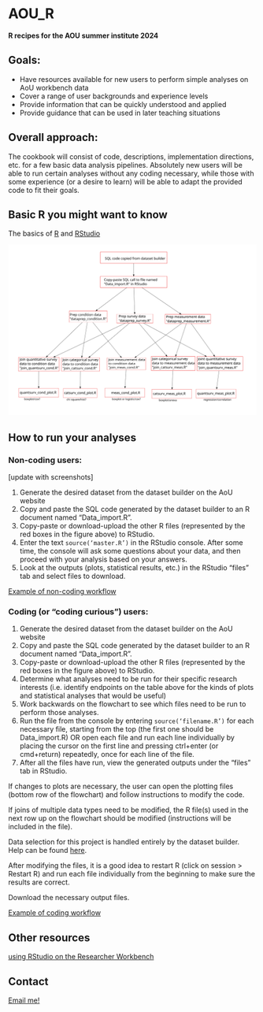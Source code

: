 # AOU_R
**R recipes for the AOU summer institute 2024**

## Goals: 
 - Have resources available for new users to perform simple analyses on AoU workbench data
 - Cover a range of user backgrounds and experience levels
 - Provide information that can be quickly understood and applied 
 - Provide guidance that can be used in later teaching situations
 
## Overall approach: 
The cookbook will consist of code, descriptions, implementation directions, etc. for a few basic data analysis pipelines. Absolutely new users will be able to run certain analyses without any coding necessary, while those with some experience (or a desire to learn) will be able to adapt the provided code to fit their goals. 
 
## Basic R you might want to know
The basics of [R](https://github.com/ESodja/AOU_R/blob/main/R_basics.md) and [RStudio](https://github.com/ESodja/AOU_R/blob/main/RStudio.md)


![flowchart of files for different types of analyses](flowchart_052824.png)

## How to run your analyses
### Non-coding users: 
[update with screenshots]
1. Generate the desired dataset from the dataset builder on the AoU website
2. Copy and paste the SQL code generated by the dataset builder to an R document named “Data_import.R”.
3. Copy-paste or download-upload the other R files (represented by the red boxes in the figure above) to RStudio.
4. Enter the text `source(‘master.R’)` in the RStudio console. After some time, the console will ask some questions about your data, and then proceed with your analysis based on your answers.
5. Look at the outputs (plots, statistical results, etc.) in the RStudio “files” tab and select files to download.

[Example of non-coding workflow](https://github.com/ESodja/AOU_R/blob/main/BMI_Example.md)

### Coding (or “coding curious”) users:
1. Generate the desired dataset from the dataset builder on the AoU website
2. Copy and paste the SQL code generated by the dataset builder to an R document named “Data_import.R”.
3. Copy-paste or download-upload the other R files (represented by the red boxes in the figure above) to RStudio.
4. Determine what analyses need to be run for their specific research interests (i.e. identify endpoints on the table above for the kinds of plots and statistical analyses that would be useful)
5. Work backwards on the flowchart to see which files need to be run to perform those analyses.
6. Run the file from the console by entering `source(‘filename.R’)` for each necessary file, starting from the top (the first one should be Data_import.R) OR open each file and run each line individually by placing the cursor on the first line and pressing ctrl+enter (or cmd+return) repeatedly, once for each line of the file.
7. After all the files have run, view the generated outputs under the “files” tab in RStudio. 

If changes to plots are necessary, the user can open the plotting files (bottom row of the flowchart) and follow instructions to modify the code. 

If joins of multiple data types need to be modified, the R file(s) used in the next row up on the flowchart should be modified (instructions will be included in the file). 

Data selection for this project is handled entirely by the dataset builder. Help can be found [here](https://support.researchallofus.org/hc/en-us/articles/4556645124244-Using-the-Concept-Set-Selector-and-Dataset-Builder-tools-to-build-your-dataset).

After modifying the files, it is a good idea to restart R (click on session > Restart R) and run each file individually from the beginning to make sure the results are correct.

Download the necessary output files.

[Example of coding workflow](https://github.com/ESodja/AOU_R/blob/main/BMI_Example_code.md)


## Other resources
[using RStudio on the Researcher Workbench](https://support.researchallofus.org/hc/en-us/articles/22078658566804-Using-RStudio-on-the-Researcher-Workbench)



## Contact
[Email me!](mailto:eric.sodja@utah.edu)




